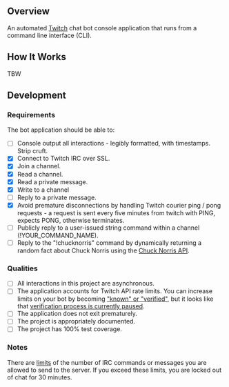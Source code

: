 ## Overview

An automated [Twitch](https://dev.twitch.tv/docs/irc) chat bot console application that runs from a command line interface (CLI).

## How It Works

TBW

## Development

### Requirements

The bot application should be able to:

- [ ] Console output all interactions - legibly formatted, with timestamps. Strip cruft.
- [x] Connect to Twitch IRC over SSL.
- [x] Join a channel.
- [x] Read a channel.
- [x] Read a private message.
- [x] Write to a channel
- [ ] Reply to a private message.
- [x] Avoid premature disconnections by handling Twitch courier ping / pong requests - a request is sent every five minutes from twitch with PING, expects PONG, otherwise terminates.
- [ ] Publicly reply to a user-issued string command within a channel (!YOUR_COMMAND_NAME).
- [ ] Reply to the "!chucknorris" command by dynamically returning a random fact about Chuck Norris using the [Chuck Norris API](https://api.chucknorris.io).

### Qualities

- [ ] All interactions in this project are asynchronous.
- [ ] The application accounts for Twitch API rate limits. You can increase limits on your bot by becoming ["known" or "verified"](https://dev.twitch.tv/docs/irc/guide#known-and-verified-bots), but it looks like that [verification process is currently paused](https://discuss.dev.twitch.tv/t/an-update-for-the-delayed-bot-verification-request-process/32325).
- [ ] The application does not exit prematurely.
- [ ] The project is appropriately documented.
- [ ] The project has 100% test coverage.

### Notes

There are [limits](https://dev.twitch.tv/docs/irc/guide#command--message-limits) of the number of IRC commands or messages you are allowed to send to the server. If you exceed these limits, you are locked out of chat for 30 minutes.
